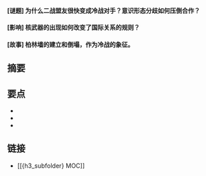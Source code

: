 #### [谜题] 为什么二战盟友很快变成冷战对手？意识形态分歧如何压倒合作？


#### [影响] 核武器的出现如何改变了国际关系的规则？


#### [故事] 柏林墙的建立和倒塌，作为冷战的象征。


## 摘要


## 要点

- 
- 
- 

## 链接

- [[{h3_subfolder} MOC]]
